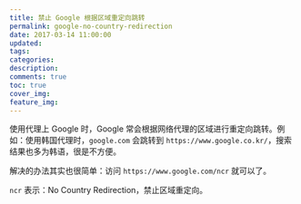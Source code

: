 ```yaml
---
title: 禁止 Google 根据区域重定向跳转
permalink: google-no-country-redirection
date: 2017-03-14 11:00:00
updated:
tags:
categories:
description:
comments: true
toc: true
cover_img:
feature_img:
---
```


使用代理上 Google 时，Google 常会根据网络代理的区域进行重定向跳转。例如：使用韩国代理时，`google.com` 会跳转到 `https://www.google.co.kr/`，搜索结果也多为韩语，很是不方便。

解决的办法其实也很简单：访问 `https://www.google.com/ncr` 就可以了。

<!-- more -->

`ncr` 表示：No Country Redirection，禁止区域重定向。

